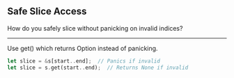 ## Safe Slice Access

How do you safely slice without panicking on invalid indices?

---

Use get() which returns Option instead of panicking.

```rust
let slice = &s[start..end];  // Panics if invalid
let slice = s.get(start..end);  // Returns None if invalid
```

